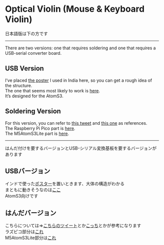 # Optical Violin (Mouse & Keyboard Violin)

日本語版は下の方です

---

There are two versions: one that requires soldering and one that requires a USB-serial converter board.  
## USB Version
I’ve placed [the poster](https://github.com/ogawa3427/optical_violin/blob/main/info/poster01.pdf) I used in India here, so you can get a rough idea of the structure.  
The one that seems most likely to work is [here](https://github.com/ogawa3427/optical_violin/tree/first_mine).  
It’s designed for the AtomS3.  

## Soldering Version
For this version, you can refer to [this tweet](https://x.com/karaage0703/status/1804422980815990994) and [this one]() as references.  
The Raspberry Pi Pico part is [here](https://github.com/ogawa3427/optical_violin/tree/main/fret).  
The M5AtomS3Lite part is [here](https://github.com/ogawa3427/optical_violin/tree/main/bow).  

---

はんだ付けを要するバージョンとUSB-シリアル変換基板を要するバージョンがあります  
## USBバージョン
インドで使った[ポスター](https://github.com/ogawa3427/optical_violin/blob/main/info/poster01.pdf)を置いときます、大体の構造がわかる  
まともに動きそうなのは[ここ](https://github.com/ogawa3427/optical_violin/tree/first_mine)  
AtomS3向けです  

## はんだバージョン
こちらについては=>[こちらのツイート](https://x.com/karaage0703/status/1804422980815990994)とか[こっち]()とかが参考になります  
ラズピコ部分は[これ](https://github.com/ogawa3427/optical_violin/tree/main/fret)  
M5AtomS3Lite部分は[これ](https://github.com/ogawa3427/optical_violin/tree/main/bow)  
